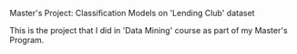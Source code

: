 
Master's Project: Classification Models on 'Lending Club' dataset

This is the project that I did in 'Data Mining' course as part of my Master's Program.


